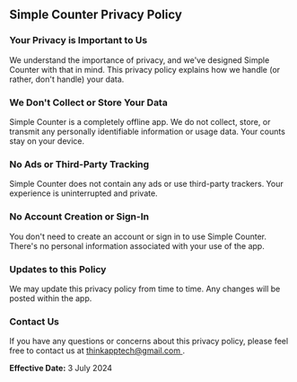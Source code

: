 <html>
<body>

<h2>Simple Counter Privacy Policy</h2>

<h3>Your Privacy is Important to Us</h3>

<p>We understand the importance of privacy, and we've designed Simple Counter with that in mind. This privacy policy explains how we handle (or rather, don't handle) your data.</p>

<h3>We Don't Collect or Store Your Data</h3>
<p>Simple Counter is a completely offline app. We do not collect, store, or transmit any personally identifiable information or usage data. Your counts stay on your device.</p>

<h3>No Ads or Third-Party Tracking</h3>
<p>Simple Counter does not contain any ads or use third-party trackers. Your experience is uninterrupted and private.</p>

<h3>No Account Creation or Sign-In</h3>
<p>You don't need to create an account or sign in to use Simple Counter. There's no personal information associated with your use of the app.</p>

<h3>Updates to this Policy</h3>
<p>We may update this privacy policy from time to time. Any changes will be posted within the app.</p>

<h3>Contact Us</h3>
<p>If you have any questions or concerns about this privacy policy, please feel free to contact us at <a href="mailto:[your email address]">thinkapptech@gmail.com
</a>.</p>

<p><strong>Effective Date:</strong> 3 July 2024</p>

</body>
</html>
